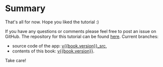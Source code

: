 # Summary

That's all for now. Hope you liked the tutorial :)

If you have any questions or comments please feel free to post an issue on GitHub.
The repository for this tutorial can be found [here](https://github.com/theimowski/SuaveMusicStore).
Current branches:
* source code of the app: [v{{book.version}}_src](https://github.com/theimowski/SuaveMusicStore/tree/v{{book.version}}_src),
* contents of this book: [v{{book.version}}](https://github.com/theimowski/SuaveMusicStore/tree/v{{book.version}}).

Take care!